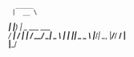       _____                
     |  __ \               
  ___| |__) |   _ ___ ___  
 / __|  ___/ | | / __/ __| 
 \__ \ |   | |_| \__ \__ \ 
 |___/_|    \__, |___/___/ 
             __/ |         
            |___/          
